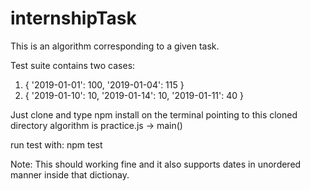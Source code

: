 # internshipTask

This is an algorithm corresponding to a given task.

Test suite contains two cases:

1. {
			'2019-01-01': 100,
			'2019-01-04': 115
	 }
2. {
		'2019-01-10': 10,
		'2019-01-14': 10,
		'2019-01-11': 40
	 }


Just clone and type npm install on the terminal pointing to this cloned directory
algorithm is practice.js -> main()

run test with: npm test

Note: This should working fine and it also supports dates in unordered manner inside that dictionay.
